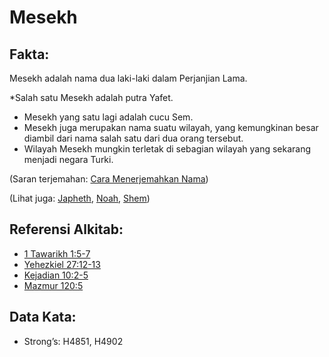 # Mesekh

## Fakta:

Mesekh adalah nama dua laki-laki dalam Perjanjian Lama.

*Salah satu Mesekh adalah putra Yafet.
* Mesekh yang satu lagi adalah cucu Sem.
* Mesekh juga merupakan nama suatu wilayah, yang kemungkinan besar diambil dari nama salah satu dari dua orang tersebut.
* Wilayah Mesekh mungkin terletak di sebagian wilayah yang sekarang menjadi negara Turki.

(Saran terjemahan: [Cara Menerjemahkan Nama](rc://en/ta/man/translate/translate-names))

(Lihat juga: [Japheth](../names/japheth.md), [Noah](../names/noah.md), [Shem](../names/shem.md))

## Referensi Alkitab:

* [1 Tawarikh 1:5-7](rc://en/tn/help/1ch/01/05)
* [Yehezkiel 27:12-13](rc://en/tn/help/ezk/27/12)
* [Kejadian 10:2-5](rc://en/tn/help/gen/10/02)
* [Mazmur 120:5](rc://en/tn/help/psa/120/05)

## Data Kata:

* Strong’s: H4851, H4902
